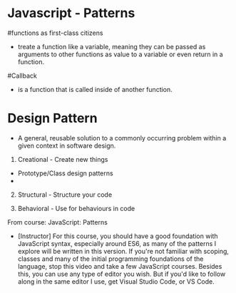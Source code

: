# Javascript - Patterns

#functions as first-class citizens

- treate a function like a variable, meaning they can be passed as arguments to other functions as value to a variable or even return in a function.

#Callback

- is a function that is called inside of another function.

# Design Pattern

- A general, reusable solution to a commonly occurring problem within a given context in software design.

1. Creational - Create new things

- Prototype/Class design patterns
-

2. Structural - Structure your code

3. Behavioral - Use for behaviours in code

From course: JavaScript: Patterns

- [Instructor] For this course, you should have a good foundation with JavaScript syntax, especially around ES6, as many of the patterns I explore will be written in this version. If you're not familiar with scoping, classes and many of the initial programming foundations of the language, stop this video and take a few JavaScript courses. Besides this, you can use any type of editor you wish. But if you'd like to follow along in the same editor I use, get Visual Studio Code, or VS Code.
